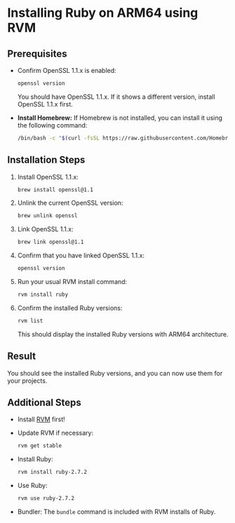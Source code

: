# Installing Ruby on ARM64 using RVM

## Prerequisites

- Confirm OpenSSL 1.1.x is enabled:
  ```bash
  openssl version
  ```

  You should have OpenSSL 1.1.x. If it shows a different version, install OpenSSL 1.1.x first.

- **Install Homebrew:**
  If Homebrew is not installed, you can install it using the following command:
  ```bash
  /bin/bash -c "$(curl -fsSL https://raw.githubusercontent.com/Homebrew/install/master/install.sh)"
  ```

## Installation Steps

1. Install OpenSSL 1.1.x:
   ```bash
   brew install openssl@1.1
   ```

2. Unlink the current OpenSSL version:
   ```bash
   brew unlink openssl
   ```

3. Link OpenSSL 1.1.x:
   ```bash
   brew link openssl@1.1
   ```

4. Confirm that you have linked OpenSSL 1.1.x:
   ```bash
   openssl version
   ```

5. Run your usual RVM install command:
   ```bash
   rvm install ruby
   ```

6. Confirm the installed Ruby versions:
   ```bash
   rvm list
   ```

   This should display the installed Ruby versions with ARM64 architecture.

## Result

You should see the installed Ruby versions, and you can now use them for your projects.

## Additional Steps

- Install [RVM](https://rvm.io/rvm/install) first!
- Update RVM if necessary:
  ```bash
  rvm get stable
  ```

- Install Ruby:
  ```bash
  rvm install ruby-2.7.2
  ```

- Use Ruby:
  ```bash
  rvm use ruby-2.7.2
  ```

- Bundler:
  The `bundle` command is included with RVM installs of Ruby.
